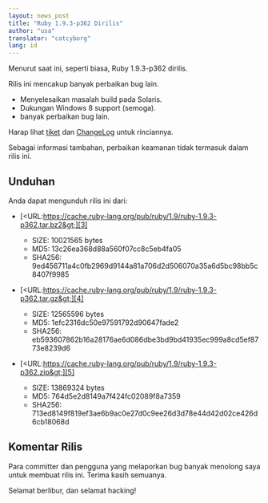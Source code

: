 ```yaml
---
layout: news_post
title: "Ruby 1.9.3-p362 Dirilis"
author: "usa"
translator: "catcyborg"
lang: id
---
```


Menurut saat ini, seperti biasa, Ruby 1.9.3-p362 dirilis.

Rilis ini mencakup banyak perbaikan bug lain.

* Menyelesaikan masalah build pada Solaris.
* Dukungan Windows 8 support (semoga).
* banyak perbaikan bug lain.

Harap lihat [tiket][1] dan [ChangeLog][2] untuk rinciannya.

Sebagai informasi tambahan, perbaikan keamanan tidak termasuk dalam rilis ini.

## Unduhan

Anda dapat mengunduh rilis ini dari:

* [&lt;URL:https://cache.ruby-lang.org/pub/ruby/1.9/ruby-1.9.3-p362.tar.bz2&gt;][3]
  * SIZE: 10021565 bytes
  * MD5: 13c26ea368d88a560f07cc8c5eb4fa05
  * SHA256:
    9ed456711a4c0fb2969d9144a81a706d2d506070a35a6d5bc98bb5c8407f9985

* [&lt;URL:https://cache.ruby-lang.org/pub/ruby/1.9/ruby-1.9.3-p362.tar.gz&gt;][4]
  * SIZE: 12565596 bytes
  * MD5: 1efc2316dc50e97591792d90647fade2
  * SHA256:
    eb593607862b16a28176ae6d086dbe3bd9bd41935ec999a8cd5ef8773e8239d6

* [&lt;URL:https://cache.ruby-lang.org/pub/ruby/1.9/ruby-1.9.3-p362.zip&gt;][5]
  * SIZE: 13869324 bytes
  * MD5: 764d5e2d8149a7f424fc02089f8a7359
  * SHA256:
    713ed8149f819ef3ae6b9ac0e27d0c9ee26d3d78e44d42d02ce426d6cb18068d

## Komentar Rilis

Para committer dan pengguna yang melaporkan bug banyak menolong saya untuk membuat
rilis ini. Terima kasih semuanya.

Selamat berlibur, dan selamat hacking!



[1]: https://bugs.ruby-lang.org/projects/ruby-193/issues?set_filter=1&amp;status_id=5
[2]: https://svn.ruby-lang.org/repos/ruby/tags/v1_9_3_362/ChangeLog
[3]: https://cache.ruby-lang.org/pub/ruby/1.9/ruby-1.9.3-p362.tar.bz2
[4]: https://cache.ruby-lang.org/pub/ruby/1.9/ruby-1.9.3-p362.tar.gz
[5]: https://cache.ruby-lang.org/pub/ruby/1.9/ruby-1.9.3-p362.zip
